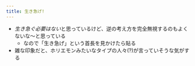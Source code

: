 ```yaml
---
title: 生き急げ!
---
```


* *生き急ぐ必要はない*と思っているけど、逆の考え方を完全無視するのもよくないな〜と思っている
  * なので「生き急げ」という首長を見かけたら貼る
* 雑な印象だと、ホリエモンみたいなタイプの人々(?)が言っていそうな気がする
